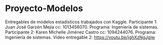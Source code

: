 # Proyecto-Modelos
Entregables de módelos estadísticos trabajados con Kaggle. Participante 1: Juan José Garzón Mejía cc: 1013456070. Programa: Ingeniería de sistemas. Participante 2: Karen Michelle Jiménez Castro cc: 1094244076. Programa: Ingeniería de sistemas.
Video entregable 2: https://youtu.be/jghXzNgJgjw
